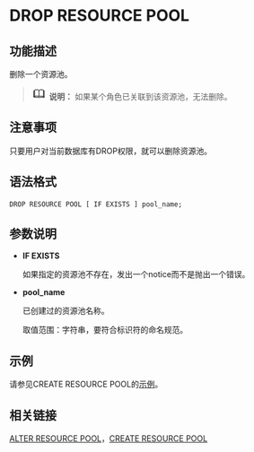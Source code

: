 # DROP RESOURCE POOL

## 功能描述<a name="zh-cn_topic_0059778399_sa24aa65d84e94a079fb987b25652dd8d"></a>

删除一个资源池。

>![](public_sys-resources/icon-note.png) **说明：**
>如果某个角色已关联到该资源池，无法删除。

## 注意事项<a name="zh-cn_topic_0059778399_sac7b2d84ed1a4b7fba5c5a6497f822c1"></a>

只要用户对当前数据库有DROP权限，就可以删除资源池。

## 语法格式<a name="zh-cn_topic_0059778399_s147ae6d344a249e1b923eedde3ba326a"></a>

```
DROP RESOURCE POOL [ IF EXISTS ] pool_name;
```

## 参数说明<a name="zh-cn_topic_0059778399_sb1f56ab4e3824ce58d2657a5745749f4"></a>

-   **IF EXISTS**

    如果指定的资源池不存在，发出一个notice而不是抛出一个错误。


-   **pool\_name**

    已创建过的资源池名称。

    取值范围：字符串，要符合标识符的命名规范。


## 示例<a name="zh-cn_topic_0059778399_s9b7c315e99ba4a41bfdb1f841109dda9"></a>

请参见CREATE RESOURCE POOL的[示例](CREATE-RESOURCE-POOL.md#zh-cn_topic_0059777569_s44181f6d005b4da1952aaeff4ef66e0e)。

## 相关链接<a name="zh-cn_topic_0059778399_s41faee269a414537919479fb56fc5a4d"></a>

[ALTER RESOURCE POOL](ALTER-RESOURCE-POOL.md)，[CREATE RESOURCE POOL](CREATE-RESOURCE-POOL.md)
